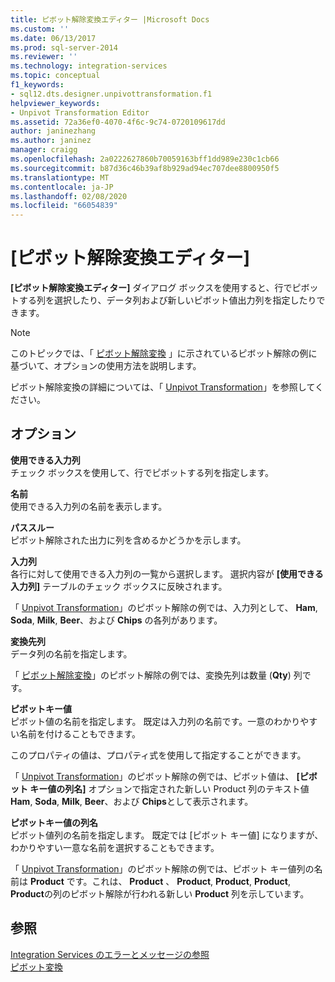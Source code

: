 ```yaml
---
title: ピボット解除変換エディター |Microsoft Docs
ms.custom: ''
ms.date: 06/13/2017
ms.prod: sql-server-2014
ms.reviewer: ''
ms.technology: integration-services
ms.topic: conceptual
f1_keywords:
- sql12.dts.designer.unpivottransformation.f1
helpviewer_keywords:
- Unpivot Transformation Editor
ms.assetid: 72a36ef0-4070-4f6c-9c74-0720109617dd
author: janinezhang
ms.author: janinez
manager: craigg
ms.openlocfilehash: 2a0222627860b70059163bff1dd989e230c1cb66
ms.sourcegitcommit: b87d36c46b39af8b929ad94ec707dee8800950f5
ms.translationtype: MT
ms.contentlocale: ja-JP
ms.lasthandoff: 02/08/2020
ms.locfileid: "66054839"
---
```

# <a name="unpivot-transformation-editor"></a>[ピボット解除変換エディター]
  
  **[ピボット解除変換エディター]** ダイアログ ボックスを使用すると、行でピボットする列を選択したり、データ列および新しいピボット値出力列を指定したりできます。  
  
> [!NOTE]  
>  このトピックでは、「 [ピボット解除変換](data-flow/transformations/unpivot-transformation.md) 」に示されているピボット解除の例に基づいて、オプションの使用方法を説明します。  
  
 ピボット解除変換の詳細については、「 [Unpivot Transformation](data-flow/transformations/unpivot-transformation.md)」を参照してください。  
  
## <a name="options"></a>オプション  
 **使用できる入力列**  
 チェック ボックスを使用して、行でピボットする列を指定します。  
  
 **名前**  
 使用できる入力列の名前を表示します。  
  
 **パススルー**  
 ピボット解除された出力に列を含めるかどうかを示します。  
  
 **入力列**  
 各行に対して使用できる入力列の一覧から選択します。 選択内容が **[使用できる入力列]** テーブルのチェック ボックスに反映されます。  
  
 「 [Unpivot Transformation](data-flow/transformations/unpivot-transformation.md)」のピボット解除の例では、入力列として、 **Ham**, **Soda**, **Milk**, **Beer**、および **Chips** の各列があります。  
  
 **変換先列**  
 データ列の名前を指定します。  
  
 「 [ピボット解除変換](data-flow/transformations/unpivot-transformation.md)」のピボット解除の例では、変換先列は数量 (**Qty**) 列です。  
  
 **ピボットキー値**  
 ピボット値の名前を指定します。 既定は入力列の名前です。一意のわかりやすい名前を付けることもできます。  
  
 このプロパティの値は、プロパティ式を使用して指定することができます。  
  
 「 [Unpivot Transformation](data-flow/transformations/unpivot-transformation.md)」のピボット解除の例では、ピボット値は、 **[ピボット キー値の列名]** オプションで指定された新しい Product 列のテキスト値 **Ham**, **Soda**, **Milk**, **Beer**、および **Chips**として表示されます。  
  
 **ピボットキー値の列名**  
 ピボット値列の名前を指定します。 既定では [ピボット キー値] になりますが、わかりやすい一意な名前を選択することもできます。  
  
 「 [Unpivot Transformation](data-flow/transformations/unpivot-transformation.md)」のピボット解除の例では、ピボット キー値列の名前は **Product** です。これは、 **Product** 、 **Product**, **Product**, **Product**, **Product**の列のピボット解除が行われる新しい **Product** 列を示しています。  
  
## <a name="see-also"></a>参照  
 [Integration Services のエラーとメッセージの参照](../../2014/integration-services/integration-services-error-and-message-reference.md)   
 [ピボット変換](data-flow/transformations/pivot-transformation.md)  
  
  
